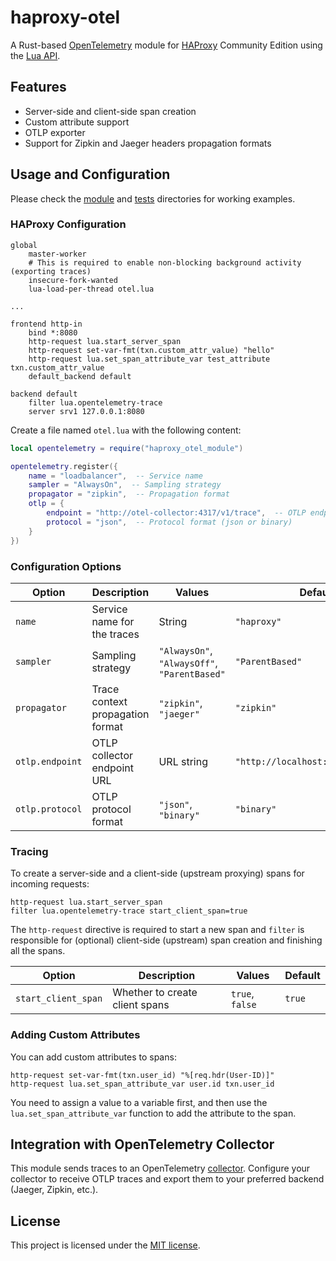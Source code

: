 # haproxy-otel

A Rust-based [OpenTelemetry] module for [HAProxy] Community Edition using the [Lua API].

[OpenTelemetry]: https://opentelemetry.io
[HAProxy]: https://www.haproxy.org
[Lua API]: https://www.arpalert.org/src/haproxy-lua-api/3.0/index.html

## Features

- Server-side and client-side span creation
- Custom attribute support
- OTLP exporter
- Support for Zipkin and Jaeger headers propagation formats

## Usage and Configuration

Please check the [module](module) and [tests](tests) directories for working examples.

### HAProxy Configuration

```haproxy
global
    master-worker
    # This is required to enable non-blocking background activity (exporting traces)
    insecure-fork-wanted
    lua-load-per-thread otel.lua

...

frontend http-in
    bind *:8080
    http-request lua.start_server_span
    http-request set-var-fmt(txn.custom_attr_value) "hello"
    http-request lua.set_span_attribute_var test_attribute txn.custom_attr_value
    default_backend default

backend default
    filter lua.opentelemetry-trace
    server srv1 127.0.0.1:8080
```

Create a file named `otel.lua` with the following content:

```lua
local opentelemetry = require("haproxy_otel_module")

opentelemetry.register({
    name = "loadbalancer",  -- Service name
    sampler = "AlwaysOn",  -- Sampling strategy
    propagator = "zipkin",  -- Propagation format
    otlp = {
        endpoint = "http://otel-collector:4317/v1/trace",  -- OTLP endpoint
        protocol = "json",  -- Protocol format (json or binary)
    }
})
```

### Configuration Options

| Option          | Description                      | Values                                       | Default                            |
| --------------- | -------------------------------- | -------------------------------------------- | ---------------------------------- |
| `name`          | Service name for the traces      | String                                       | `"haproxy"`                        |
| `sampler`       | Sampling strategy                | `"AlwaysOn"`, `"AlwaysOff"`, `"ParentBased"` | `"ParentBased"`                    |
| `propagator`    | Trace context propagation format | `"zipkin"`, `"jaeger"`                       | `"zipkin"`                         |
| `otlp.endpoint` | OTLP collector endpoint URL      | URL string                                   | `"http://localhost:4318/v1/trace"` |
| `otlp.protocol` | OTLP protocol format             | `"json"`, `"binary"`                         | `"binary"`                         |

### Tracing

To create a server-side and a client-side (upstream proxying) spans for incoming requests:

```
http-request lua.start_server_span
filter lua.opentelemetry-trace start_client_span=true
```

The `http-request` directive is required to start a new span and `filter` is responsible for (optional) client-side (upstream) span creation and finishing all the spans.


| Option              | Description                    | Values          | Default |
| ------------------- | ------------------------------ | --------------- | ------- |
| `start_client_span` | Whether to create client spans | `true`, `false` | `true`  |

### Adding Custom Attributes

You can add custom attributes to spans:

```
http-request set-var-fmt(txn.user_id) "%[req.hdr(User-ID)]"
http-request lua.set_span_attribute_var user.id txn.user_id
```

You need to assign a value to a variable first, and then use the `lua.set_span_attribute_var` function to add the attribute to the span.

## Integration with OpenTelemetry Collector

This module sends traces to an OpenTelemetry [collector]. Configure your collector to receive OTLP traces and export them to your preferred backend (Jaeger, Zipkin, etc.).

[collector]: https://opentelemetry.io/docs/collector/

## License

This project is licensed under the [MIT license](LICENSE).
